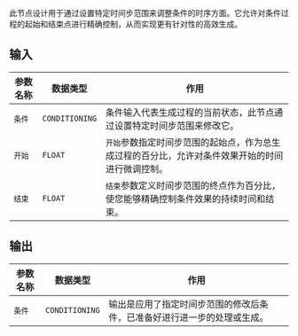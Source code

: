 此节点设计用于通过设置特定时间步范围来调整条件的时序方面。它允许对条件过程的起始和结束点进行精确控制，从而实现更有针对性的高效生成。

## 输入

| 参数名称 | 数据类型 | 作用 |
| --- | --- | --- |
| `条件` | `CONDITIONING` | 条件输入代表生成过程的当前状态，此节点通过设置特定时间步范围来修改它。 |
| `开始` | `FLOAT` | `开始`参数指定时间步范围的起始点，作为总生成过程的百分比，允许对条件效果开始的时间进行微调控制。 |
| `结束` | `FLOAT` | `结束`参数定义时间步范围的终点作为百分比，使您能够精确控制条件效果的持续时间和结束。 |

## 输出

| 参数名称 | 数据类型 | 作用 |
| --- | --- | --- |
| `条件` | `CONDITIONING` | 输出是应用了指定时间步范围的修改后条件，已准备好进行进一步的处理或生成。 |
